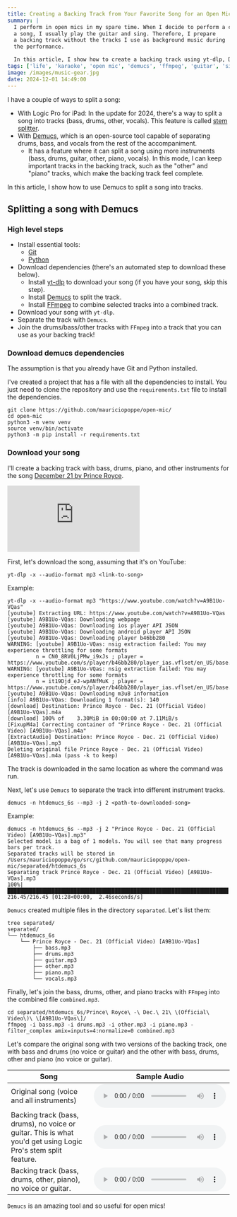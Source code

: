```yaml
---
title: Creating a Backing Track from Your Favorite Song for an Open Mic
summary: |
  I perform in open mics in my spare time. When I decide to perform a cover of
  a song, I usually play the guitar and sing. Therefore, I prepare
  a backing track without the tracks I use as background music during
  the performance.

  In this article, I show how to create a backing track using yt-dlp, Demucs, and FFmpeg.
tags: ['life', 'karaoke', 'open mic', 'demucs', 'ffmpeg', 'guitar', 'singing', 'music', 'bachata']
image: /images/music-gear.jpg
date: 2024-12-01 14:49:00
---
```


I have a couple of ways to split a song:

- With Logic Pro for iPad: In the update for 2024, there's a way to split
  a song into tracks (bass, drums, other, vocals). This feature is called
  [stem splitter](https://support.apple.com/guide/logicpro-ipad/extract-vocal-instrumental-stems-stem-lpip1b60ada3/ipados).
- With [Demucs](https://github.com/facebookresearch/demucs), which is an open-source tool capable of separating
  drums, bass, and vocals from the rest of the accompaniment.
  - It has a feature where it can split a song using more instruments (bass, drums, guitar, other, piano, vocals).
    In this mode, I can keep important tracks in the backing track, such as the "other" and "piano" tracks,
    which make the backing track feel complete.

In this article, I show how to use Demucs to split a song into tracks.

## Splitting a song with Demucs

### High level steps

- Install essential tools:
  - [Git](https://git-scm.com/downloads)
  - [Python](https://www.python.org/downloads/)
- Download dependencies (there's an automated step to download these below).
  - Install [yt-dlp](https://github.com/yt-dlp/yt-dlp) to download your song (if you have your song, skip this step).
  - Install [Demucs](https://github.com/facebookresearch/demucs/) to split the track.
  - Install [FFmpeg](https://ffmpeg.org/) to combine selected tracks into a combined track.
- Download your song with `yt-dlp`.
- Separate the track with `Demucs`.
- Join the drums/bass/other tracks with `FFmpeg` into a track that you can use as your backing track!

### Download demucs dependencies

The assumption is that you already have Git and Python installed.

I've created a project that has a file with all the dependencies to install. You just need to clone
the repository and use the `requirements.txt` file to install the dependencies.

```
git clone https://github.com/mauriciopoppe/open-mic/
cd open-mic
python3 -m venv venv
source venv/bin/activate
python3 -m pip install -r requirements.txt
```

### Download your song

I'll create a backing track with bass, drums, piano, and other instruments for the song
[December 21 by Prince Royce](https://www.youtube.com/watch?v=A9B1Uo-VQas).

<iframe class="tw-mx-auto tw-aspect-video md:tw-w-full" src="https://www.youtube.com/embed/A9B1Uo-VQas?si=OILLax2aDMwMna8D" title="YouTube video player" frameborder="0" allow="accelerometer; autoplay; clipboard-write; encrypted-media; gyroscope; picture-in-picture; web-share" referrerpolicy="strict-origin-when-cross-origin" allowfullscreen></iframe>

First, let's download the song, assuming that it's on YouTube:

```
yt-dlp -x --audio-format mp3 <link-to-song>
```

Example:

```
yt-dlp -x --audio-format mp3 "https://www.youtube.com/watch?v=A9B1Uo-VQas"
[youtube] Extracting URL: https://www.youtube.com/watch?v=A9B1Uo-VQas
[youtube] A9B1Uo-VQas: Downloading webpage
[youtube] A9B1Uo-VQas: Downloading ios player API JSON
[youtube] A9B1Uo-VQas: Downloading android player API JSON
[youtube] A9B1Uo-VQas: Downloading player b46bb280
WARNING: [youtube] A9B1Uo-VQas: nsig extraction failed: You may experience throttling for some formats
         n = CN0_8RV0LjPMw_i9xJs ; player = https://www.youtube.com/s/player/b46bb280/player_ias.vflset/en_US/base.js
WARNING: [youtube] A9B1Uo-VQas: nsig extraction failed: You may experience throttling for some formats
         n = it19Djd_eJ-wpANfMuK ; player = https://www.youtube.com/s/player/b46bb280/player_ias.vflset/en_US/base.js
[youtube] A9B1Uo-VQas: Downloading m3u8 information
[info] A9B1Uo-VQas: Downloading 1 format(s): 140
[download] Destination: Prince Royce - Dec. 21 (Official Video) [A9B1Uo-VQas].m4a
[download] 100% of    3.30MiB in 00:00:00 at 7.11MiB/s
[FixupM4a] Correcting container of "Prince Royce - Dec. 21 (Official Video) [A9B1Uo-VQas].m4a"
[ExtractAudio] Destination: Prince Royce - Dec. 21 (Official Video) [A9B1Uo-VQas].mp3
Deleting original file Prince Royce - Dec. 21 (Official Video) [A9B1Uo-VQas].m4a (pass -k to keep)
```

The track is downloaded in the same location as where the command was run.

Next, let's use `Demucs` to separate the track into different instrument tracks.

```
demucs -n htdemucs_6s --mp3 -j 2 <path-to-downloaded-song>
```

Example:

```
demucs -n htdemucs_6s --mp3 -j 2 "Prince Royce - Dec. 21 (Official Video) [A9B1Uo-VQas].mp3"
Selected model is a bag of 1 models. You will see that many progress bars per track.
Separated tracks will be stored in /Users/mauriciopoppe/go/src/github.com/mauriciopoppe/open-mic/separated/htdemucs_6s
Separating track Prince Royce - Dec. 21 (Official Video) [A9B1Uo-VQas].mp3
100%|██████████████████████████████████████████████████████████████████████| 216.45/216.45 [01:28<00:00,  2.46seconds/s]
```

`Demucs` created multiple files in the directory `separated`. Let's list them:

```
tree separated/
separated/
└── htdemucs_6s
    └── Prince Royce - Dec. 21 (Official Video) [A9B1Uo-VQas]
        ├── bass.mp3
        ├── drums.mp3
        ├── guitar.mp3
        ├── other.mp3
        ├── piano.mp3
        └── vocals.mp3

```

Finally, let's join the bass, drums, other, and piano tracks with `FFmpeg` into the combined file `combined.mp3`.

```
cd separated/htdemucs_6s/Prince\ Royce\ -\ Dec.\ 21\ \(Official\ Video\)\ \[A9B1Uo-VQas\]/
ffmpeg -i bass.mp3 -i drums.mp3 -i other.mp3 -i piano.mp3 -filter_complex amix=inputs=4:normalize=0 combined.mp3
```

Let's compare the original song with two versions of the backing track, one with bass and drums (no voice or guitar) and the other with bass, drums, other and piano (no voice or guitar).

<table class="tw-table-auto">
  <thead>
    <tr>
      <th>Song</th>
      <th>Sample Audio</th>
    </tr>
  </thead>
  <tbody>
    <tr>
      <td>Original song (voice and all instruments)</td>
      <td><audio controls src="/audio/original-open-mic.mp3"></audio></td>
    </tr>
    <tr>
      <td>Backing track (bass, drums), no voice or guitar. This is what you'd get using Logic Pro's stem split feature.</td>
      <td><audio controls src="/audio/bass-drums-open-mic.mp3"></audio></td>
    </tr>
    <tr>
      <td>Backing track (bass, drums, other, piano), no voice or guitar.</td>
      <td><audio controls src="/audio/combined-open-mic.mp3"></audio></td>
    </tr>
  </tbody>
</table>

`Demucs` is an amazing tool and so useful for open mics!

<div class="tw-flex tw-flex-row tw-justify-center tw-mb-5">
  <div class="github-card" data-github="mauriciopoppe/open-mic" data-width="400" data-height="" data-theme="default"></div>
</div>
<script src="//cdn.jsdelivr.net/github-cards/latest/widget.js"></script>

